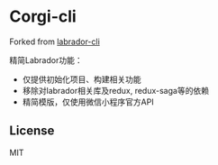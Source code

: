 # Corgi-cli

Forked from [labrador-cli](https://github.com/maichong/labrador-cli)

精简Labrador功能：
* 仅提供初始化项目、构建相关功能
* 移除对labrador相关库及redux, redux-saga等的依赖
* 精简模版，仅使用微信小程序官方API

## License

MIT
